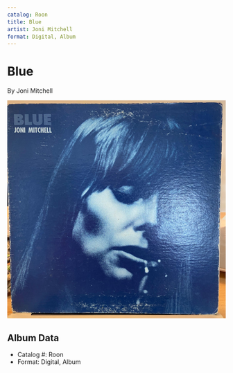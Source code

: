 ```yaml
---
catalog: Roon
title: Blue
artist: Joni Mitchell
format: Digital, Album
---
```


# Blue

By Joni Mitchell

![](../../assets/albumcovers/Joni_Mitchell-Blue.png)

## Album Data

- Catalog #: Roon
- Format: Digital, Album

